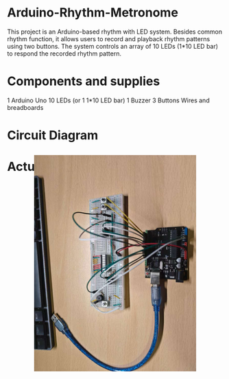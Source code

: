 # Arduino-Rhythm-Metronome

This project is an Arduino-based rhythm with LED system. Besides common rhythm function, it allows users to record and playback rhythm patterns using two buttons. The system controls an array of 10 LEDs (1*10 LED bar) to respond the recorded rhythm pattern.

# Components and supplies
1 Arduino Uno
10 LEDs (or 1 1*10 LED bar) 
1 Buzzer
3 Buttons
Wires and breadboards

# Circuit Diagram


# Actual Figure

<div align="center">
  <img src="https://github.com/okilitive/Arduino-Rhythm-Metronome/blob/main/figure/Actual%20figure.png?raw=true"  style="transform: rotate(-90deg); "/>
 
</div>

